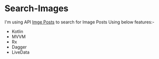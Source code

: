 # Search-Images

I'm using API [Imge Posts](https://apidocs.imgur.com/?version=latest) to search for Image Posts Using below features:-

 - Kotlin
 - MVVM
 - Rx
 - Dagger
 - LiveData
